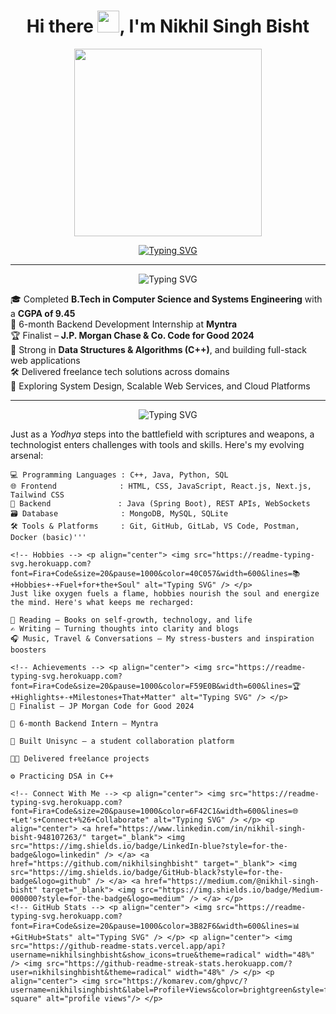 <h1 align="center">Hi there <img src="https://media.giphy.com/media/hvRJCLFzcasrR4ia7z/giphy.gif" width="35px">, I'm Nikhil Singh Bisht</h1>

<p align="center">
  <img src="https://media.giphy.com/media/qgQUggAC3Pfv687qPC/giphy.gif" width="300" />
</p>

<p align="center">
  <a href="https://github.com/nikhilsinghbisht">
    <img src="https://readme-typing-svg.herokuapp.com?font=Fira+Code&size=22&pause=1000&color=F70000&width=500&lines=Thanks+for+visiting+my+profile!;Let's+connect+%26+build+amazing+things+%F0%9F%9A%80" alt="Typing SVG" />
  </a>
</p>

---

<!-- About Me -->
<p align="center">
  <img src="https://readme-typing-svg.herokuapp.com?font=Fira+Code&size=20&pause=1000&color=00C8FF&width=600&lines=🌱+About+Me+-+The+Journey+So+Far" alt="Typing SVG" />
</p>

🎓 Completed **B.Tech in Computer Science and Systems Engineering** with a **CGPA of 9.45**  
💼 6-month Backend Development Internship at **Myntra**  
🏆 Finalist – **J.P. Morgan Chase & Co. Code for Good 2024**  
🧠 Strong in **Data Structures & Algorithms (C++)**, and building full-stack web applications  
🛠️ Delivered freelance tech solutions across domains  
🚀 Exploring System Design, Scalable Web Services, and Cloud Platforms

---

<!-- Technical Skills -->
<p align="center">
  <img src="https://readme-typing-svg.herokuapp.com?font=Fira+Code&size=20&pause=1000&color=F70000&width=600&lines=⚔️+My+Technical+Arsenal+-+The+Warrior's+Weapons" alt="Typing SVG" />
</p>

Just as a *Yodhya* steps into the battlefield with scriptures and weapons, a technologist enters challenges with tools and skills. Here's my evolving arsenal:

```plaintext
💻 Programming Languages : C++, Java, Python, SQL
🌐 Frontend              : HTML, CSS, JavaScript, React.js, Next.js, Tailwind CSS
🧠 Backend               : Java (Spring Boot), REST APIs, WebSockets
🗃️ Database              : MongoDB, MySQL, SQLite
🛠️ Tools & Platforms     : Git, GitHub, GitLab, VS Code, Postman, Docker (basic)'''

<!-- Hobbies --> <p align="center"> <img src="https://readme-typing-svg.herokuapp.com?font=Fira+Code&size=20&pause=1000&color=40C057&width=600&lines=📚+Hobbies+-+Fuel+for+the+Soul" alt="Typing SVG" /> </p>
Just like oxygen fuels a flame, hobbies nourish the soul and energize the mind. Here's what keeps me recharged:

📖 Reading – Books on self-growth, technology, and life
✍️ Writing – Turning thoughts into clarity and blogs
🎧 Music, Travel & Conversations – My stress-busters and inspiration boosters

<!-- Achievements --> <p align="center"> <img src="https://readme-typing-svg.herokuapp.com?font=Fira+Code&size=20&pause=1000&color=F59E0B&width=600&lines=🏆+Highlights+-+Milestones+That+Matter" alt="Typing SVG" /> </p>
🏅 Finalist – JP Morgan Code for Good 2024

💼 6-month Backend Intern – Myntra

🚀 Built Unisync – a student collaboration platform

🧑‍💻 Delivered freelance projects

⚙️ Practicing DSA in C++

<!-- Connect With Me --> <p align="center"> <img src="https://readme-typing-svg.herokuapp.com?font=Fira+Code&size=20&pause=1000&color=6F42C1&width=600&lines=🌐+Let's+Connect+%26+Collaborate" alt="Typing SVG" /> </p> <p align="center"> <a href="https://www.linkedin.com/in/nikhil-singh-bisht-948107263/" target="_blank"> <img src="https://img.shields.io/badge/LinkedIn-blue?style=for-the-badge&logo=linkedin" /> </a> <a href="https://github.com/nikhilsinghbisht" target="_blank"> <img src="https://img.shields.io/badge/GitHub-black?style=for-the-badge&logo=github" /> </a> <a href="https://medium.com/@nikhil-singh-bisht" target="_blank"> <img src="https://img.shields.io/badge/Medium-000000?style=for-the-badge&logo=medium" /> </a> </p>
<!-- GitHub Stats --> <p align="center"> <img src="https://readme-typing-svg.herokuapp.com?font=Fira+Code&size=20&pause=1000&color=3B82F6&width=600&lines=📊+GitHub+Stats" alt="Typing SVG" /> </p> <p align="center"> <img src="https://github-readme-stats.vercel.app/api?username=nikhilsinghbisht&show_icons=true&theme=radical" width="48%" /> <img src="https://github-readme-streak-stats.herokuapp.com/?user=nikhilsinghbisht&theme=radical" width="48%" /> </p> <p align="center"> <img src="https://komarev.com/ghpvc/?username=nikhilsinghbisht&label=Profile+Views&color=brightgreen&style=flat-square" alt="profile views"/> </p> 
